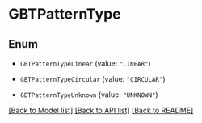 # GBTPatternType

## Enum


* `GBTPatternTypeLinear` (value: `"LINEAR"`)

* `GBTPatternTypeCircular` (value: `"CIRCULAR"`)

* `GBTPatternTypeUnknown` (value: `"UNKNOWN"`)


[[Back to Model list]](../README.md#documentation-for-models) [[Back to API list]](../README.md#documentation-for-api-endpoints) [[Back to README]](../README.md)


